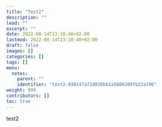 ```yaml
---
title: "Test2"
description: ""
lead: ""
excerpt: ""
date: 2022-08-14T23:10:48+02:00
lastmod: 2022-08-14T23:10:48+02:00
draft: false
images: []
categories: []
tags: []
menu:
  notes:
    parent: ""
    identifier: "test2-938147a72d038bb1a5808209fb22a396"
weight: 999
contributors: []
toc: true
---
```


test2